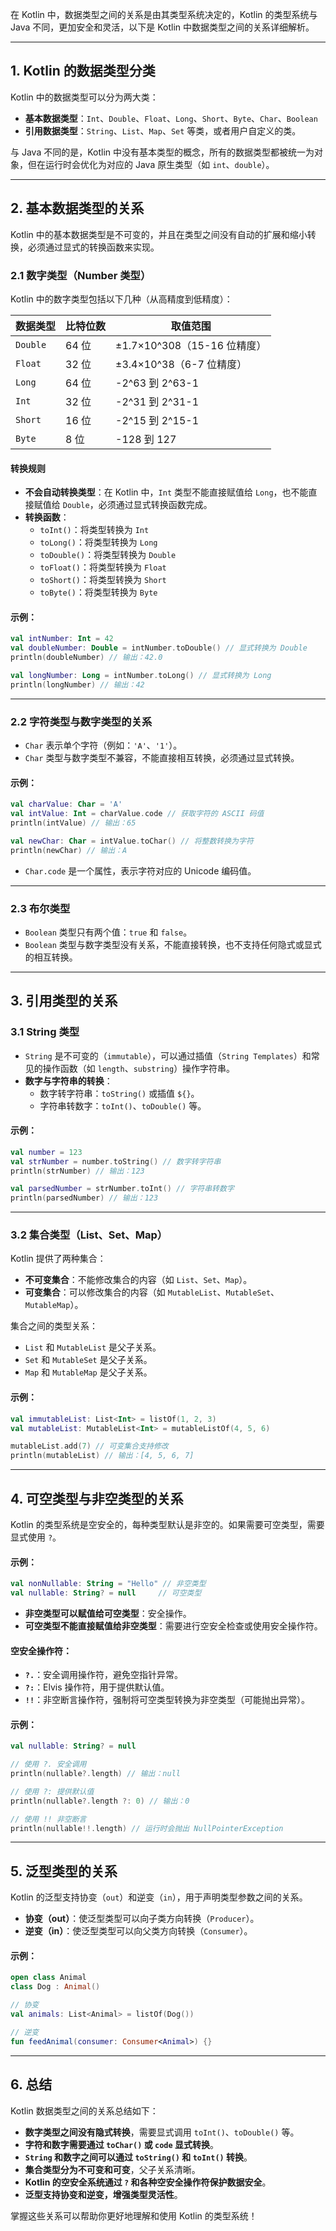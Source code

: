 在 Kotlin 中，数据类型之间的关系是由其类型系统决定的，Kotlin 的类型系统与 Java 不同，更加安全和灵活，以下是 Kotlin 中数据类型之间的关系详细解析。

---

## **1. Kotlin 的数据类型分类**

Kotlin 中的数据类型可以分为两大类：

- **基本数据类型**：`Int`、`Double`、`Float`、`Long`、`Short`、`Byte`、`Char`、`Boolean`
- **引用数据类型**：`String`、`List`、`Map`、`Set` 等类，或者用户自定义的类。

与 Java 不同的是，Kotlin 中没有基本类型的概念，所有的数据类型都被统一为对象，但在运行时会优化为对应的 Java 原生类型（如 `int`、`double`）。

---

## **2. 基本数据类型的关系**

Kotlin 中的基本数据类型是不可变的，并且在类型之间没有自动的扩展和缩小转换，必须通过显式的转换函数来实现。

### **2.1 数字类型（Number 类型）**

Kotlin 中的数字类型包括以下几种（从高精度到低精度）：

|数据类型|比特位数|取值范围|
|---|---|---|
|`Double`|64 位|±1.7×10^308（15-16 位精度）|
|`Float`|32 位|±3.4×10^38（6-7 位精度）|
|`Long`|64 位|-2^63 到 2^63-1|
|`Int`|32 位|-2^31 到 2^31-1|
|`Short`|16 位|-2^15 到 2^15-1|
|`Byte`|8 位|-128 到 127|

#### **转换规则**

- **不会自动转换类型**：在 Kotlin 中，`Int` 类型不能直接赋值给 `Long`，也不能直接赋值给 `Double`，必须通过显式转换函数完成。
- **转换函数**：
    - `toInt()`：将类型转换为 `Int`
    - `toLong()`：将类型转换为 `Long`
    - `toDouble()`：将类型转换为 `Double`
    - `toFloat()`：将类型转换为 `Float`
    - `toShort()`：将类型转换为 `Short`
    - `toByte()`：将类型转换为 `Byte`

#### 示例：

```kotlin
val intNumber: Int = 42
val doubleNumber: Double = intNumber.toDouble() // 显式转换为 Double
println(doubleNumber) // 输出：42.0

val longNumber: Long = intNumber.toLong() // 显式转换为 Long
println(longNumber) // 输出：42
```

---

### **2.2 字符类型与数字类型的关系**

- `Char` 表示单个字符（例如：`'A'`、`'1'`）。
- `Char` 类型与数字类型不兼容，不能直接相互转换，必须通过显式转换。

#### 示例：

```kotlin
val charValue: Char = 'A'
val intValue: Int = charValue.code // 获取字符的 ASCII 码值
println(intValue) // 输出：65

val newChar: Char = intValue.toChar() // 将整数转换为字符
println(newChar) // 输出：A
```

- `Char.code` 是一个属性，表示字符对应的 Unicode 编码值。

---

### **2.3 布尔类型**

- `Boolean` 类型只有两个值：`true` 和 `false`。
- `Boolean` 类型与数字类型没有关系，不能直接转换，也不支持任何隐式或显式的相互转换。

---

## **3. 引用类型的关系**

### **3.1 String 类型**

- `String` 是不可变的（`immutable`），可以通过插值（`String Templates`）和常见的操作函数（如 `length`、`substring`）操作字符串。
- **数字与字符串的转换**：
    - 数字转字符串：`toString()` 或插值 `${}`。
    - 字符串转数字：`toInt()`、`toDouble()` 等。

#### 示例：

```kotlin
val number = 123
val strNumber = number.toString() // 数字转字符串
println(strNumber) // 输出：123

val parsedNumber = strNumber.toInt() // 字符串转数字
println(parsedNumber) // 输出：123
```

---

### **3.2 集合类型（List、Set、Map）**

Kotlin 提供了两种集合：

- **不可变集合**：不能修改集合的内容（如 `List`、`Set`、`Map`）。
- **可变集合**：可以修改集合的内容（如 `MutableList`、`MutableSet`、`MutableMap`）。

集合之间的类型关系：

- `List` 和 `MutableList` 是父子关系。
- `Set` 和 `MutableSet` 是父子关系。
- `Map` 和 `MutableMap` 是父子关系。

#### 示例：

```kotlin
val immutableList: List<Int> = listOf(1, 2, 3)
val mutableList: MutableList<Int> = mutableListOf(4, 5, 6)

mutableList.add(7) // 可变集合支持修改
println(mutableList) // 输出：[4, 5, 6, 7]
```

---

## **4. 可空类型与非空类型的关系**

Kotlin 的类型系统是空安全的，每种类型默认是非空的。如果需要可空类型，需要显式使用 `?`。

#### 示例：

```kotlin
val nonNullable: String = "Hello" // 非空类型
val nullable: String? = null     // 可空类型
```

- **非空类型可以赋值给可空类型**：安全操作。
- **可空类型不能直接赋值给非空类型**：需要进行空安全检查或使用安全操作符。

#### 空安全操作符：

- **`?.`**：安全调用操作符，避免空指针异常。
- **`?:`**：Elvis 操作符，用于提供默认值。
- **`!!`**：非空断言操作符，强制将可空类型转换为非空类型（可能抛出异常）。

#### 示例：

```kotlin
val nullable: String? = null

// 使用 ?. 安全调用
println(nullable?.length) // 输出：null

// 使用 ?: 提供默认值
println(nullable?.length ?: 0) // 输出：0

// 使用 !! 非空断言
println(nullable!!.length) // 运行时会抛出 NullPointerException
```

---

## **5. 泛型类型的关系**

Kotlin 的泛型支持协变（`out`）和逆变（`in`），用于声明类型参数之间的关系。

- **协变（out）**：使泛型类型可以向子类方向转换（`Producer`）。
- **逆变（in）**：使泛型类型可以向父类方向转换（`Consumer`）。

#### 示例：

```kotlin
open class Animal
class Dog : Animal()

// 协变
val animals: List<Animal> = listOf(Dog())

// 逆变
fun feedAnimal(consumer: Consumer<Animal>) {}
```

---

## **6. 总结**

Kotlin 数据类型之间的关系总结如下：

- **数字类型之间没有隐式转换**，需要显式调用 `toInt()`、`toDouble()` 等。
- **字符和数字需要通过 `toChar()` 或 `code` 显式转换**。
- **`String` 和数字之间可以通过 `toString()` 和 `toInt()` 转换**。
- **集合类型分为不可变和可变**，父子关系清晰。
- **Kotlin 的空安全系统通过 `?` 和各种空安全操作符保护数据安全**。
- **泛型支持协变和逆变，增强类型灵活性**。

掌握这些关系可以帮助你更好地理解和使用 Kotlin 的类型系统！
